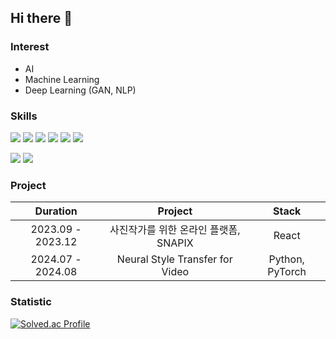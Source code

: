 ## Hi there 👋

### Interest
* AI
* Machine Learning
* Deep Learning (GAN, NLP)

### Skills
<img src="https://img.shields.io/badge/Python-3776AB?style=for-the-badge&logo=Python&logoColor=white"> <img src="https://img.shields.io/badge/R-276DC3?style=for-the-badge&logo=R&logoColor=white">
<img src="https://img.shields.io/badge/HTML-E34F26?style=for-the-badge&logo=HTML5&logoColor=white">  <img src="https://img.shields.io/badge/CSS-1572B6?style=for-the-badge&logo=CSS3&logoColor=white">  <img src="https://img.shields.io/badge/JavaScript-F7DF1E?style=for-the-badge&logo=JavaScript&logoColor=white">  <img src="https://img.shields.io/badge/React-61DAFB?style=for-the-badge&logo=React&logoColor=white">

<img src="https://img.shields.io/badge/PyTorch-EE4C2C?style=for-the-badge&logo=PyTorch&logoColor=white">  <img src="https://img.shields.io/badge/TensorFlow-FF6F00?style=for-the-badge&logo=TensorFlow&logoColor=white">

### Project

<table>
  <thead>
    <tr align = "center">
      <th>Duration</th>
      <th>Project</th>
      <th>Stack</th>
    </tr>
  </thead>
  <tbody>
    <tr align = "center">
      <td>2023.09 - 2023.12</td>
      <td>
        사진작가를 위한 온라인 플랫폼, SNAPIX
      </td>
      <td>
        React
      </td>
    </tr>
    <tr align = "center"> 
      <td>2024.07 - 2024.08</td>
      <td>
        Neural Style Transfer for Video
      </td>
      <td>
        Python, PyTorch
      </td>
    </tr>
  </tbody>
</table>

### Statistic
[![Solved.ac Profile](http://mazassumnida.wtf/api/v2/generate_badge?boj=kkirook)](https://solved.ac/kkirook/)


